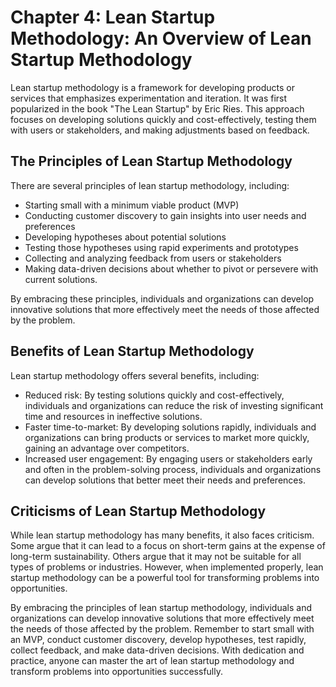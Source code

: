 Chapter 4: Lean Startup Methodology: An Overview of Lean Startup Methodology
============================================================================

Lean startup methodology is a framework for developing products or services that emphasizes experimentation and iteration. It was first popularized in the book "The Lean Startup" by Eric Ries. This approach focuses on developing solutions quickly and cost-effectively, testing them with users or stakeholders, and making adjustments based on feedback.

The Principles of Lean Startup Methodology
------------------------------------------

There are several principles of lean startup methodology, including:

* Starting small with a minimum viable product (MVP)
* Conducting customer discovery to gain insights into user needs and preferences
* Developing hypotheses about potential solutions
* Testing those hypotheses using rapid experiments and prototypes
* Collecting and analyzing feedback from users or stakeholders
* Making data-driven decisions about whether to pivot or persevere with current solutions.

By embracing these principles, individuals and organizations can develop innovative solutions that more effectively meet the needs of those affected by the problem.

Benefits of Lean Startup Methodology
------------------------------------

Lean startup methodology offers several benefits, including:

* Reduced risk: By testing solutions quickly and cost-effectively, individuals and organizations can reduce the risk of investing significant time and resources in ineffective solutions.
* Faster time-to-market: By developing solutions rapidly, individuals and organizations can bring products or services to market more quickly, gaining an advantage over competitors.
* Increased user engagement: By engaging users or stakeholders early and often in the problem-solving process, individuals and organizations can develop solutions that better meet their needs and preferences.

Criticisms of Lean Startup Methodology
--------------------------------------

While lean startup methodology has many benefits, it also faces criticism. Some argue that it can lead to a focus on short-term gains at the expense of long-term sustainability. Others argue that it may not be suitable for all types of problems or industries. However, when implemented properly, lean startup methodology can be a powerful tool for transforming problems into opportunities.

By embracing the principles of lean startup methodology, individuals and organizations can develop innovative solutions that more effectively meet the needs of those affected by the problem. Remember to start small with an MVP, conduct customer discovery, develop hypotheses, test rapidly, collect feedback, and make data-driven decisions. With dedication and practice, anyone can master the art of lean startup methodology and transform problems into opportunities successfully.
